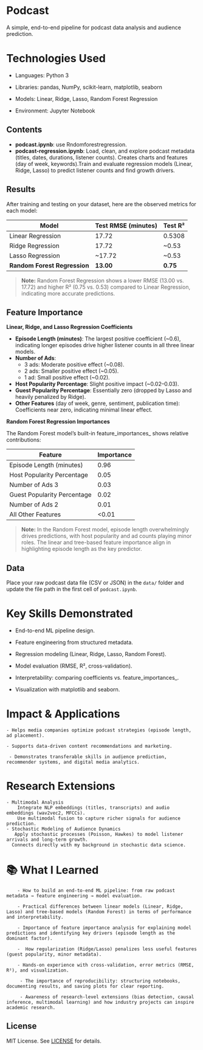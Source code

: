 # Podcast

A simple, end-to-end pipeline for podcast data analysis and audience prediction.
# Technologies Used

  - Languages: Python 3

  - Libraries: pandas, NumPy, scikit-learn, matplotlib, seaborn

   - Models: Linear, Ridge, Lasso, Random Forest Regression

  -  Environment: Jupyter Notebook

## Contents

- **podcast.ipynb**: use Rndomforestregression.
- **podcast-regression.ipynb**: Load, clean, and explore podcast metadata (titles, dates, durations, listener counts). Creates charts and features (day of week, keywords).Train and evaluate regression models (Linear, Ridge, Lasso) to predict listener counts and find growth drivers.

## Results

After training and testing on your dataset, here are the observed metrics for each model:

| Model                        | Test RMSE (minutes) | Test R²   |
|------------------------------|---------------------|-----------|
| Linear Regression            | 17.72               | 0.5308    |
| Ridge Regression             | 17.72               | ~0.53     |
| Lasso Regression             | ~17.72              | ~0.53     |
| **Random Forest Regression** | **13.00**           | **0.75**  |

> **Note:** Random Forest Regression shows a lower RMSE (13.00 vs. 17.72) and higher R² (0.75 vs. 0.53) compared to Linear Regression, indicating more accurate predictions.

## Feature Importance

**Linear, Ridge, and Lasso Regression Coefficients**

- **Episode Length (minutes)**: The largest positive coefficient (~0.6), indicating longer episodes drive higher listener counts in all three linear models.
- **Number of Ads**:
  - 3 ads: Moderate positive effect (~0.08).
  - 2 ads: Smaller positive effect (~0.05).
  - 1 ad: Small positive effect (~0.02).
- **Host Popularity Percentage**: Slight positive impact (~0.02–0.03).
- **Guest Popularity Percentage**: Essentially zero (dropped by Lasso and heavily penalized by Ridge).
- **Other Features** (day of week, genre, sentiment, publication time): Coefficients near zero, indicating minimal linear effect.

**Random Forest Regression Importances**

The Random Forest model’s built-in feature_importances_ shows relative contributions:

| Feature                     | Importance |
|-----------------------------|------------|
| Episode Length (minutes)    | 0.96       |
| Host Popularity Percentage  | 0.05       |
| Number of Ads 3             | 0.03       |
| Guest Popularity Percentage | 0.02       |
| Number of Ads 2             | 0.01       |
| All Other Features          | <0.01     |

> **Note:** In the Random Forest model, episode length overwhelmingly drives predictions, with host popularity and ad counts playing minor roles. The linear and tree-based feature importance align in highlighting episode length as the key predictor.

## Data

Place your raw podcast data file (CSV or JSON) in the `data/` folder and update the file path in the first cell of `podcast.ipynb`.

# Key Skills Demonstrated

  - End-to-end ML pipeline design.

  - Feature engineering from structured metadata.

  - Regression modeling (Linear, Ridge, Lasso, Random Forest).

  - Model evaluation (RMSE, R², cross-validation).

  - Interpretability: comparing coefficients vs. feature_importances_.

  - Visualization with matplotlib and seaborn.
  # Impact & Applications

    - Helps media companies optimize podcast strategies (episode length, ad placement).

    - Supports data-driven content recommendations and marketing.

     - Demonstrates transferable skills in audience prediction, recommender systems, and digital media analytics.
  # Research Extensions
    - Multimodal Analysis
        Integrate NLP embeddings (titles, transcripts) and audio embeddings (wav2vec2, MFCCs).
        Use multimodal fusion to capture richer signals for audience prediction.
    - Stochastic Modeling of Audience Dynamics
       Apply stochastic processes (Poisson, Hawkes) to model listener arrivals and long-term growth.
      Connects directly with my background in stochastic data science.  
  # 📚 What I Learned

        - How to build an end-to-end ML pipeline: from raw podcast metadata → feature engineering → model evaluation.

        - Practical differences between linear models (Linear, Ridge, Lasso) and tree-based models (Random Forest) in terms of performance and interpretability.

        - Importance of feature importance analysis for explaining model predictions and identifying key drivers (episode length as the dominant factor).

        -  How regularization (Ridge/Lasso) penalizes less useful features (guest popularity, minor metadata).

        - Hands-on experience with cross-validation, error metrics (RMSE, R²), and visualization.

         - The importance of reproducibility: structuring notebooks, documenting results, and saving plots for clear reporting.

         - Awareness of research-level extensions (bias detection, causal inference, multimodal learning) and how industry projects can inspire academic research.

## License

MIT License. See [LICENSE](LICENSE) for details.
